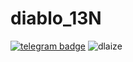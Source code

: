 # diablo_13N
[![telegram badge](https://img.shields.io/badge/Royal78-00adb5?style=flat&logo=telegram)](https://t.me/duablo_13N)  <img src="https://komarev.com/ghpvc/?username=royal78&label=Profile%20views&color=00adb5&style=flat" alt="dlaize" />
